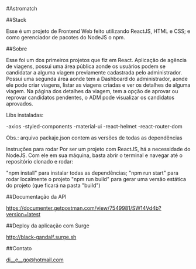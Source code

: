 #Astromatch

##Stack 

Esse é um projeto de Frontend Web feito utilizando ReactJS, HTML e CSS; e como gerenciador de pacotes do NodeJS o npm.

##Sobre 

Esse foi um dos primeiros projetos que fiz em React. Aplicação de agência de viagens, possui uma área pública aonde os usuários podem se candidatar a alguma viagem previamente cadastrada pelo administrador. Possui uma segunda área aonde tem a Dashboard do administrador, aonde ele pode criar viagens, listar as viagens criadas e ver os detalhes de alguma viagem. Na página dos detalhes da viagem, tem a opção de aprovar ou reprovar candidatos pendentes, o ADM pode visualizar os candidatos aprovados.

Libs instaladas:

-axios
-styled-components
-material-ui
-react-helmet
-react-router-dom


Obs.: arquivo packaje.json contem as versões de todas as dependências

Instruções para rodar Por ser um projeto com ReactJS, há a necessidade do NodeJS. Com ele em sua máquina, basta abrir o terminal e navegar até o repositório clonado e rodar:

"npm install" para instalar todas as dependências;
"npm run start" para rodar localmente o projeto
"npm run build" para gerar uma versão estática do projeto (que ficará na pasta "build")

##Documentação da API 

https://documenter.getpostman.com/view/7549981/SW14Vd4b?version=latest

##Deploy da aplicação com Surge

http://black-gandalf.surge.sh

##Contato

di__e__go@hotmail.com

